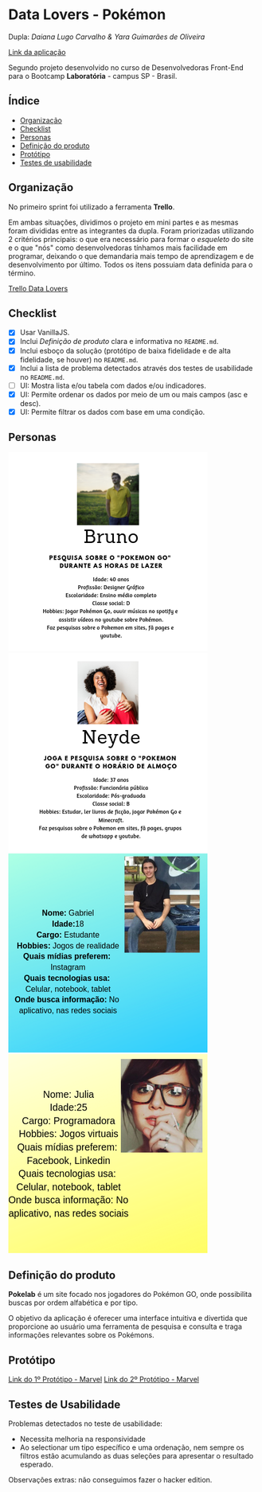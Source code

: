 # Data Lovers - Pokémon
Dupla: *Daiana Lugo Carvalho & Yara Guimarães de Oliveira*

[Link da aplicação](https://daianalugocarvalho.github.io/data-lovers/)


Segundo projeto desenvolvido no curso de Desenvolvedoras Front-End para o Bootcamp **Laboratória** - campus SP - Brasil.


## Índice

* [Organização](#Organização)
* [Checklist](#Checklist)
* [Personas](#Personas)
* [Definição do produto](#Definição-do-produto)
* [Protótipo](#Protótipo)
* [Testes de usabilidade](#Testes-de-usabilidade)


## Organização

No primeiro sprint foi utilizado a ferramenta **Trello**.

Em ambas situações, dividimos o projeto em mini partes e as mesmas foram divididas entre as integrantes da dupla. Foram priorizadas utilizando 2 critérios principais: o que era necessário para formar o _esqueleto_ do site e o que "nós" como desenvolvedoras tínhamos mais facilidade em programar, deixando o que demandaria mais tempo de aprendizagem e de desenvolvimento por último. Todos os itens possuiam data definida para o término.

[Trello Data Lovers](https://trello.com/invite/b/qJ3Bf00s/8a48912b62a88909ed1dbd86afe2aa93/data-lovers)

## Checklist

* [X] Usar VanillaJS.
* [X] Inclui _Definição de produto_ clara e informativa no `README.md`.
* [X] Inclui esboço da solução (protótipo de baixa fidelidade e de alta fidelidade, se houver) no
  `README.md`.
* [X] Inclui a lista de problema detectados através dos testes de usabilidade
  no `README.md`.
* [ ] UI: Mostra lista e/ou tabela com dados e/ou indicadores.
* [X] UI: Permite ordenar os dados por meio de um ou mais campos
  (asc e desc).
* [X] UI: Permite filtrar os dados com base em uma condição.

## Personas

![Bruno](docs/person-bruno.png)
![Neyde](docs/person-neyde.png)
![Gabriel](docs/person-gabriel.png)
![Júlia](docs/person-julia.png)


## Definição do produto

**Pokelab** é um site focado nos jogadores do Pokémon GO, onde possibilita buscas por ordem alfabética e por tipo.

O objetivo da aplicação é oferecer uma interface intuitiva e divertida que proporcione ao usuário uma ferramenta de pesquisa e consulta e traga informações relevantes sobre os Pokémons.


## Protótipo
[Link do 1º Protótipo - Marvel](https://marvelapp.com/b2cg16h)
[Link do 2º Protótipo - Marvel](https://marvelapp.com/b2cg16h)


## Testes de Usabilidade
Problemas detectados no teste de usabilidade:
* Necessita melhoria na responsividade
* Ao selectionar um tipo específico e uma ordenação, nem sempre os filtros estão acumulando as duas seleções para apresentar o resultado esperado.

Observações extras: não conseguimos fazer o hacker edition.


